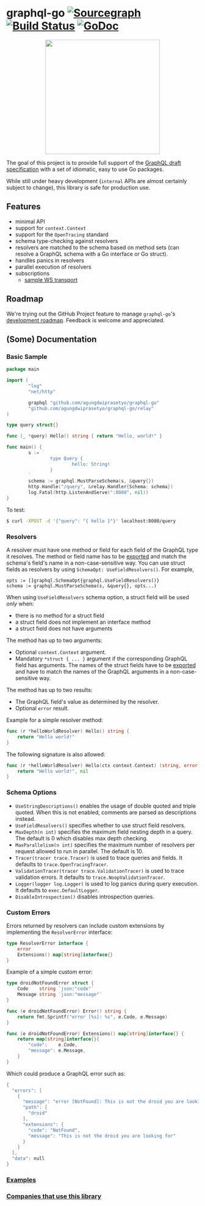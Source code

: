 # graphql-go [![Sourcegraph](https://sourcegraph.com/github.com/agungdwiprasetyo/graphql-go/-/badge.svg)](https://sourcegraph.com/github.com/agungdwiprasetyo/graphql-go?badge) [![Build Status](https://semaphoreci.com/api/v1/graph-gophers/graphql-go/branches/master/badge.svg)](https://semaphoreci.com/graph-gophers/graphql-go) [![GoDoc](https://godoc.org/github.com/agungdwiprasetyo/graphql-go?status.svg)](https://godoc.org/github.com/agungdwiprasetyo/graphql-go)

<p align="center"><img src="docs/img/logo.png" width="300"></p>

The goal of this project is to provide full support of the [GraphQL draft specification](https://facebook.github.io/graphql/draft) with a set of idiomatic, easy to use Go packages.

While still under heavy development (`internal` APIs are almost certainly subject to change), this library is
safe for production use.

## Features

- minimal API
- support for `context.Context`
- support for the `OpenTracing` standard
- schema type-checking against resolvers
- resolvers are matched to the schema based on method sets (can resolve a GraphQL schema with a Go interface or Go struct).
- handles panics in resolvers
- parallel execution of resolvers
- subscriptions
   - [sample WS transport](https://github.com/graph-gophers/graphql-transport-ws)

## Roadmap

We're trying out the GitHub Project feature to manage `graphql-go`'s [development roadmap](https://github.com/agungdwiprasetyo/graphql-go/projects/1).
Feedback is welcome and appreciated.

## (Some) Documentation

### Basic Sample

```go
package main

import (
        "log"
        "net/http"

        graphql "github.com/agungdwiprasetyo/graphql-go"
        "github.com/agungdwiprasetyo/graphql-go/relay"
)

type query struct{}

func (_ *query) Hello() string { return "Hello, world!" }

func main() {
        s := `
                type Query {
                        hello: String!
                }
        `
        schema := graphql.MustParseSchema(s, &query{})
        http.Handle("/query", &relay.Handler{Schema: schema})
        log.Fatal(http.ListenAndServe(":8080", nil))
}
```

To test:
```sh
$ curl -XPOST -d '{"query": "{ hello }"}' localhost:8080/query
```

### Resolvers

A resolver must have one method or field for each field of the GraphQL type it resolves. The method or field name has to be [exported](https://golang.org/ref/spec#Exported_identifiers) and match the schema's field's name in a non-case-sensitive way.
You can use struct fields as resolvers by using `SchemaOpt: UseFieldResolvers()`. For example,
```
opts := []graphql.SchemaOpt{graphql.UseFieldResolvers()}
schema := graphql.MustParseSchema(s, &query{}, opts...)
```   

When using `UseFieldResolvers` schema option, a struct field will be used *only* when:
- there is no method for a struct field
- a struct field does not implement an interface method
- a struct field does not have arguments

The method has up to two arguments:

- Optional `context.Context` argument.
- Mandatory `*struct { ... }` argument if the corresponding GraphQL field has arguments. The names of the struct fields have to be [exported](https://golang.org/ref/spec#Exported_identifiers) and have to match the names of the GraphQL arguments in a non-case-sensitive way.

The method has up to two results:

- The GraphQL field's value as determined by the resolver.
- Optional `error` result.

Example for a simple resolver method:

```go
func (r *helloWorldResolver) Hello() string {
	return "Hello world!"
}
```

The following signature is also allowed:

```go
func (r *helloWorldResolver) Hello(ctx context.Context) (string, error) {
	return "Hello world!", nil
}
```

### Schema Options

- `UseStringDescriptions()` enables the usage of double quoted and triple quoted. When this is not enabled, comments are parsed as descriptions instead.
- `UseFieldResolvers()` specifies whether to use struct field resolvers.
- `MaxDepth(n int)` specifies the maximum field nesting depth in a query. The default is 0 which disables max depth checking.
- `MaxParallelism(n int)` specifies the maximum number of resolvers per request allowed to run in parallel. The default is 10.
- `Tracer(tracer trace.Tracer)` is used to trace queries and fields. It defaults to `trace.OpenTracingTracer`.
- `ValidationTracer(tracer trace.ValidationTracer)` is used to trace validation errors. It defaults to `trace.NoopValidationTracer`.
- `Logger(logger log.Logger)` is used to log panics during query execution. It defaults to `exec.DefaultLogger`.
- `DisableIntrospection()` disables introspection queries.

### Custom Errors

Errors returned by resolvers can include custom extensions by implementing the `ResolverError` interface:

```go
type ResolverError interface {
	error
	Extensions() map[string]interface{}
}
```

Example of a simple custom error:

```go
type droidNotFoundError struct {
	Code    string `json:"code"`
	Message string `json:"message"`
}

func (e droidNotFoundError) Error() string {
	return fmt.Sprintf("error [%s]: %s", e.Code, e.Message)
}

func (e droidNotFoundError) Extensions() map[string]interface{} {
	return map[string]interface{}{
		"code":    e.Code,
		"message": e.Message,
	}
}
```

Which could produce a GraphQL error such as:

```go
{
  "errors": [
    {
      "message": "error [NotFound]: This is not the droid you are looking for",
      "path": [
        "droid"
      ],
      "extensions": {
        "code": "NotFound",
        "message": "This is not the droid you are looking for"
      }
    }
  ],
  "data": null
}
```

### [Examples](https://github.com/graph-gophers/graphql-go/wiki/Examples)

### [Companies that use this library](https://github.com/graph-gophers/graphql-go/wiki/Users)
